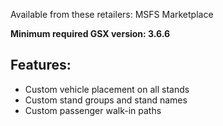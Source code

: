 <!--- Licensed Under: CC BY-NC 4.0 --->
Available from these retailers: MSFS Marketplace

**Minimum required GSX version: 3.6.6**

## Features:
- Custom vehicle placement on all stands
- Custom stand groups and stand names
- Custom passenger walk-in paths